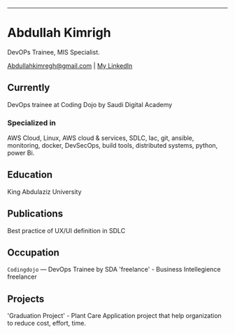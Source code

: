 ---
# Abdullah Kimrigh
DevOPs Trainee, MIS Specialist.

<div id="webaddress">
<a href="Abdullahkimregh@gmail.com">Abdullahkimregh@gmail.com</a>
| <a href="https://www.linkedin.com/in/abdullahkimrigh/">My LinkedIn</a>
</div>


## Currently

DevOps trainee at Coding Dojo by Saudi Digital Academy

### Specialized in

AWS Cloud, Linux, AWS cloud & services, SDLC, Iac, git, ansible, monitoring, docker, DevSecOps, build tools, distributed systems, python, power Bi.



## Education

King Abdulaziz University



## Publications

Best practice of UX/UI definition in SDLC

## Occupation

`Codingdojo` — DevOps Trainee by SDA
'freelance' - Business Intellegience freelancer

## Projects

'Graduation Project' - Plant Care Application project that help organization to reduce cost, effort, time.

<!-- ### Footer

Last updated: June 2022 -->

